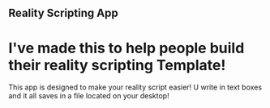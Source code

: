 ## Reality Scripting App

# I've made this to help people build their reality scripting Template!

This app is designed to make your reality script easier! 
U write in text boxes and it all saves in a file located on your desktop!

